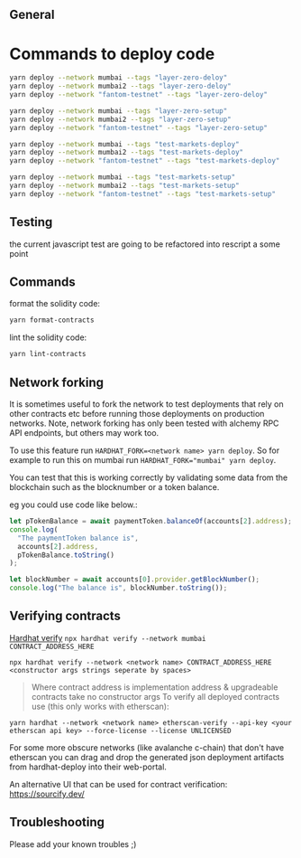 ## General

# Commands to deploy code

```bash
yarn deploy --network mumbai --tags "layer-zero-deloy"
yarn deploy --network mumbai2 --tags "layer-zero-deloy"
yarn deploy --network "fantom-testnet" --tags "layer-zero-deloy"

yarn deploy --network mumbai --tags "layer-zero-setup"
yarn deploy --network mumbai2 --tags "layer-zero-setup"
yarn deploy --network "fantom-testnet" --tags "layer-zero-setup"

yarn deploy --network mumbai --tags "test-markets-deploy"
yarn deploy --network mumbai2 --tags "test-markets-deploy"
yarn deploy --network "fantom-testnet" --tags "test-markets-deploy"

yarn deploy --network mumbai --tags "test-markets-setup"
yarn deploy --network mumbai2 --tags "test-markets-setup"
yarn deploy --network "fantom-testnet" --tags "test-markets-setup"
```

## Testing

the current javascript test are going to be refactored into rescript a some point

## Commands

format the solidity code:

```bash
yarn format-contracts
```

lint the solidity code:

```bash
yarn lint-contracts
```

## Network forking

It is sometimes useful to fork the network to test deployments that rely on other contracts etc before running those deployments on production networks. Note, network forking has only been tested with alchemy RPC API endpoints, but others may work too.

To use this feature run `HARDHAT_FORK=<network name> yarn deploy`. So for example to run this on mumbai run `HARDHAT_FORK="mumbai" yarn deploy`.

You can test that this is working correctly by validating some data from the blockchain such as the blocknumber or a token balance.

eg you could use code like below.:

```javascript
let pTokenBalance = await paymentToken.balanceOf(accounts[2].address);
console.log(
  "The paymentToken balance is",
  accounts[2].address,
  pTokenBalance.toString()
);

let blockNumber = await accounts[0].provider.getBlockNumber();
console.log("The balance is", blockNumber.toString());
```

## Verifying contracts

[Hardhat verify](https://hardhat.org/plugins/nomiclabs-hardhat-etherscan.html)
`npx hardhat verify --network mumbai CONTRACT_ADDRESS_HERE`

`npx hardhat verify --network <network name> CONTRACT_ADDRESS_HERE <constructor args strings seperate by spaces>`

> Where contract address is implementation address & upgradeable contracts take no constructor args
> To verify all deployed contracts use (this only works with etherscan):

`yarn hardhat --network <network name> etherscan-verify --api-key <your etherscan api key> --force-license --license UNLICENSED`

For some more obscure networks (like avalanche c-chain) that don't have etherscan you can drag and drop the generated json deployment artifacts from hardhat-deploy into their web-portal.

An alternative UI that can be used for contract verification: https://sourcify.dev/

## Troubleshooting

Please add your known troubles ;)
